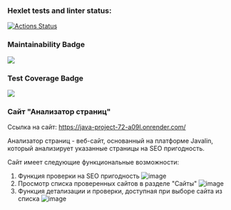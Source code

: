 ### Hexlet tests and linter status:
[![Actions Status](https://github.com/AAvchinnikova/java-project-72/actions/workflows/hexlet-check.yml/badge.svg)](https://github.com/AAvchinnikova/java-project-72/actions)
### Maintainability Badge
<a href="https://codeclimate.com/github/AAvchinnikova/java-project-72/maintainability"><img src="https://api.codeclimate.com/v1/badges/f0ff9fde200c18e2d738/maintainability" /></a>
### Test Coverage Badge
<a href="https://codeclimate.com/github/AAvchinnikova/java-project-72/test_coverage"><img src="https://api.codeclimate.com/v1/badges/f0ff9fde200c18e2d738/test_coverage" /></a>
### Сайт "Анализатор страниц"
Ссылка на сайт:
https://java-project-72-a09l.onrender.com/

Анализатор страниц -  веб-сайт, основанный на платформе Javalin, который анализирует указанные страницы на SEO пригодность.


Сайт имеет следующие функциональные возможности:

1. Функция проверки на SEO пригодность
   ![image](https://github.com/user-attachments/assets/a8b388ac-b2e5-43dc-953e-283be531bed2)   
2. Просмотр списка проверенных сайтов в разделе "Сайты"
   ![image](https://github.com/user-attachments/assets/922137b3-548e-49ec-bc76-bfa1a6231cae)
3. Функция детализации и проверки, доступная при выборе сайта из списка
   ![image](https://github.com/user-attachments/assets/869db666-739d-465c-88d9-19818ec0063a)
 

